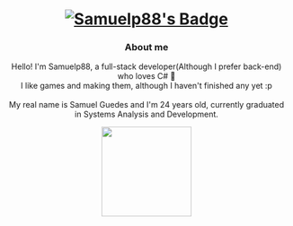 <div align="center">
        <a href="#">
            <h1>
                <img src="https://img.shields.io/badge/Samuelp88-%230d1117.svg?style=for-the-badge&logoColor=white" alt="Samuelp88's Badge"/>
            </h1>
        </a>
        <h3>About me</h3>
        <p>
            Hello! I'm Samuelp88, a full-stack developer(Although I prefer back-end) who loves C# 👋
            <br/>
            I like games and making them, although I haven't finished any yet :p
            <br/>
            <br/>
            My real name is Samuel Guedes and I'm 24 years old, currently graduated in Systems Analysis and Development.
        </p>
</div>

<div align="center">
        <a href="#">
                <img height="160em" src="https://github-readme-stats.vercel.app/api/top-langs/?username=Samuelp88&layout=compact&langs_count=7&theme=radical"/>
        </a>
</div>
